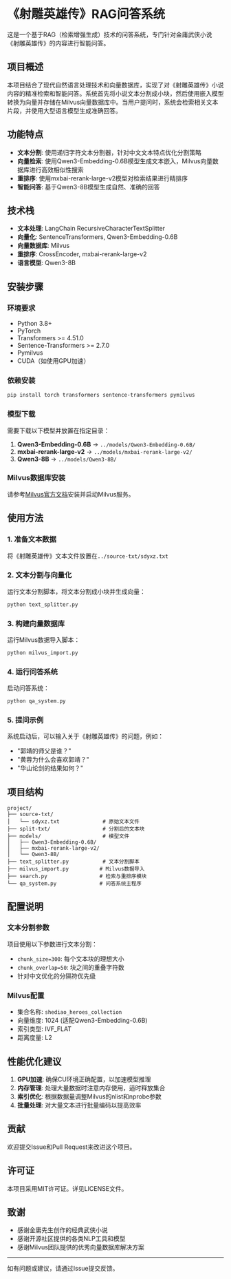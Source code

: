 # 《射雕英雄传》RAG问答系统

这是一个基于RAG（检索增强生成）技术的问答系统，专门针对金庸武侠小说《射雕英雄传》的内容进行智能问答。

## 项目概述

本项目结合了现代自然语言处理技术和向量数据库，实现了对《射雕英雄传》小说内容的精准检索和智能问答。系统首先将小说文本分割成小块，然后使用嵌入模型转换为向量并存储在Milvus向量数据库中。当用户提问时，系统会检索相关文本片段，并使用大型语言模型生成准确回答。

## 功能特点

- **文本分割**: 使用递归字符文本分割器，针对中文文本特点优化分割策略
- **向量检索**: 使用Qwen3-Embedding-0.6B模型生成文本嵌入，Milvus向量数据库进行高效相似性搜索
- **重排序**: 使用mxbai-rerank-large-v2模型对检索结果进行精排序
- **智能问答**: 基于Qwen3-8B模型生成自然、准确的回答

## 技术栈

- **文本处理**: LangChain RecursiveCharacterTextSplitter
- **向量化**: SentenceTransformers, Qwen3-Embedding-0.6B
- **向量数据库**: Milvus
- **重排序**: CrossEncoder, mxbai-rerank-large-v2
- **语言模型**: Qwen3-8B

## 安装步骤

### 环境要求

- Python 3.8+
- PyTorch
- Transformers >= 4.51.0
- Sentence-Transformers >= 2.7.0
- Pymilvus
- CUDA（如使用GPU加速）

### 依赖安装

```bash
pip install torch transformers sentence-transformers pymilvus
```

### 模型下载

需要下载以下模型并放置在指定目录：

1. **Qwen3-Embedding-0.6B** → `../models/Qwen3-Embedding-0.6B/`
2. **mxbai-rerank-large-v2** → `../models/mxbai-rerank-large-v2/`
3. **Qwen3-8B** → `../models/Qwen3-8B/`

### Milvus数据库安装

请参考[Milvus官方文档](https://milvus.io/docs)安装并启动Milvus服务。

## 使用方法

### 1. 准备文本数据

将《射雕英雄传》文本文件放置在`../source-txt/sdyxz.txt`

### 2. 文本分割与向量化

运行文本分割脚本，将文本分割成小块并生成向量：

```bash
python text_splitter.py
```

### 3. 构建向量数据库

运行Milvus数据导入脚本：

```bash
python milvus_import.py
```

### 4. 运行问答系统

启动问答系统：

```bash
python qa_system.py
```

### 5. 提问示例

系统启动后，可以输入关于《射雕英雄传》的问题，例如：
- "郭靖的师父是谁？"
- "黄蓉为什么会喜欢郭靖？"
- "华山论剑的结果如何？"

## 项目结构

```
project/
├── source-txt/
│   └── sdyxz.txt              # 原始文本文件
├── split-txt/                 # 分割后的文本块
├── models/                    # 模型文件
│   ├── Qwen3-Embedding-0.6B/
│   ├── mxbai-rerank-large-v2/
│   └── Qwen3-8B/
├── text_splitter.py           # 文本分割脚本
├── milvus_import.py          # Milvus数据导入
├── search.py                 # 检索与重排序模块
└── qa_system.py              # 问答系统主程序
```

## 配置说明

### 文本分割参数

项目使用以下参数进行文本分割：
- `chunk_size=300`: 每个文本块的理想大小
- `chunk_overlap=50`: 块之间的重叠字符数
- 针对中文优化的分隔符优先级

### Milvus配置

- 集合名称: `shediao_heroes_collection`
- 向量维度: 1024 (适配Qwen3-Embedding-0.6B)
- 索引类型: IVF_FLAT
- 距离度量: L2

## 性能优化建议

1. **GPU加速**: 确保CU环境正确配置，以加速模型推理
2. **内存管理**: 处理大量数据时注意内存使用，适时释放集合
3. **索引优化**: 根据数据量调整Milvus的nlist和nprobe参数
4. **批量处理**: 对大量文本进行批量编码以提高效率

## 贡献

欢迎提交Issue和Pull Request来改进这个项目。

## 许可证

本项目采用MIT许可证。详见LICENSE文件。

## 致谢

- 感谢金庸先生创作的经典武侠小说
- 感谢开源社区提供的各类NLP工具和模型
- 感谢Milvus团队提供的优秀向量数据库解决方案

---

如有问题或建议，请通过Issue提交反馈。
